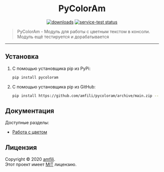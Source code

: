 <h1 align="center">PyColorAm</h1>
<p align="center"><a href="https://pypi.org/project/pycoloram/">
    <img alt="downloads" src="https://img.shields.io/static/v1?label=pypi%20package&message=1.0.3&color=brightgreen"></a> 
    <a href="https://github.com/amfili/pycoloram">
    <img src="https://img.shields.io/static/v1?label=version&message=opensource&color=green" alt="service-test status"></a>  
    <blockquote>PyColorAm - Модуль для работы с цветным текстом в консоли. Модуль ещё тестируется и дорабатывается</blockquote>
</p>
<hr>

## Установка

1) С помощью установщика pip из PyPi:
   ```sh
   pip install pycoloram
   ```

2) С помощью установщика pip из GitHub: 
   
   ```sh
   pip install https://github.com/amfili/pycoloram/archive/main.zip --upgrade
   ```

## Документация

Доступные разделы:  

* [Работа с цветом](./docs/working_with_color.md)

## Лицензия

Copyright © 2020 [amfili](https://github.com/amfili).  
Этот проект имеет [MIT](./LICENSE) лицензию.
